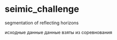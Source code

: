 # seimic_challenge
segmentation of reflecting horizons


исходные данные данные взяты из соревнования 
